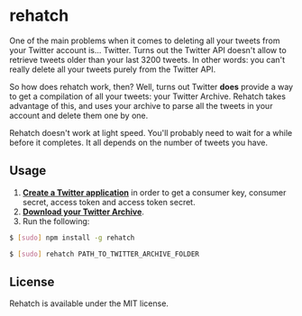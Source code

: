 rehatch
=======

One of the main problems when it comes to deleting all your tweets from your Twitter account is... Twitter. Turns out the Twitter API doesn't allow to retrieve tweets older than your last 3200 tweets. In other words: you can't really delete all your tweets purely from the Twitter API.

So how does rehatch work, then? Well, turns out Twitter __does__ provide a way to get a compilation of all your tweets: your Twitter Archive. Rehatch takes advantage of this, and uses your archive to parse all the tweets in your account and delete them one by one.

Rehatch doesn't work at light speed. You'll probably need to wait for a while before it completes. It all depends on the number of tweets you have.

## Usage

1. [__Create a Twitter application__](https://apps.twitter.com) in order to get a consumer key, consumer secret, access token and access token secret.
2. [__Download your Twitter Archive__](https://twitter.com/settings/account).
3. Run the following:

```bash
$ [sudo] npm install -g rehatch
```

```bash
$ [sudo] rehatch PATH_TO_TWITTER_ARCHIVE_FOLDER
```

## License

Rehatch is available under the MIT license.